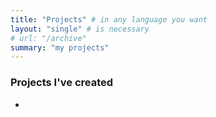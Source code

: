 ```yaml
---
title: "Projects" # in any language you want
layout: "single" # is necessary
# url: "/archive"
summary: "my projects"
---
```


### Projects I've created

- 